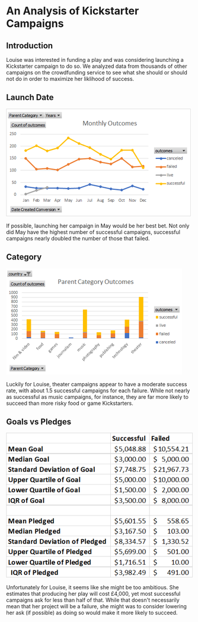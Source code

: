 # An Analysis of Kickstarter Campaigns

## Introduction

Louise was interested in funding a play and was considering launching a Kickstarter campaign to do so.  We analyzed data from thousands of other campaigns on the crowdfunding service to see what she should or should not do in order to maximize her liklihood of success.

## Launch Date

![monthly outcomes](https://github.com/Jeffstr00/kickstarter-analysis/blob/main/MonthlyOutcomes.png)

If possible, launching her campaign in May would be her best bet.  Not only did May have the highest number of successful campaigns, successful campaigns nearly doubled the number of those that failed.

## Category

![categories](https://github.com/Jeffstr00/kickstarter-analysis/blob/main/ParentCategoryOutcomes.png)

Luckily for Louise, theater campaigns appear to have a moderate success rate, with about 1.5 successful campaigns for each failure.  While not nearly as successful as music campaigns, for instance, they are far more likely to succeed than more risky food or game Kickstarters.

## Goals vs Pledges

![goalspledges](http://github.com/Jeffstr00/kickstarter-analysis/blob/main/GoalsPledges.png)

Unfortunately for Louise, it seems like she might be too ambitious.  She estimates that producing her play will cost £4,000, yet most successful campaigns ask for less than half of that.  While that doesn't necessarily mean that her project will be a failure, she might was to consider lowering her ask (if possible) as doing so would make it more likely to succeed.
